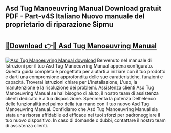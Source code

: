 ## Asd Tug Manoeuvring Manual Download gratuit PDF - Part-v4S Italiano Nuovo manuale del proprietario di riparazione Sipmu

# <h2><a href="http://dfbrmsv.blite.top/?on=Asd+Tug+Manoeuvring+Manual">🔗Download 👉🔴 Asd Tug Manoeuvring Manual</a></h2>

[![Asd Tug Manoeuvring Manual download](https://i.imgur.com/lujVjoI.png)](http://dfbrmsv.blite.top/?on=Asd+Tug+Manoeuvring+Manual)
Benvenuto nel manuale di Istruzioni per il tuo Asd Tug Manoeuvring Manual appena configurato. Questa guida completa è progettata per aiutarti a iniziare con il tuo prodotto e darti una comprensione approfondita delle sue caratteristiche, funzioni e capacità. Troverai istruzioni chiare per L'installazione, L'uso, la manutenzione e la risoluzione dei problemi. Assistenza clienti Asd Tug Manoeuvring Manual se hai bisogno di aiuto, il nostro team di assistenza clienti dedicato è a tua disposizione. Sperimenta la potenza Dell'elenco delle funzionalità nel palmo della tua mano con il tuo nuovo Asd Tug Manoeuvring Manual. Confidiamo che Asd Tug Manoeuvring Manual sia stata una risorsa affidabile ed efficace nei tuoi sforzi per padroneggiare il tuo nuovo dispositivo. In caso di domande o dubbi, contattare il nostro team di assistenza clienti.
